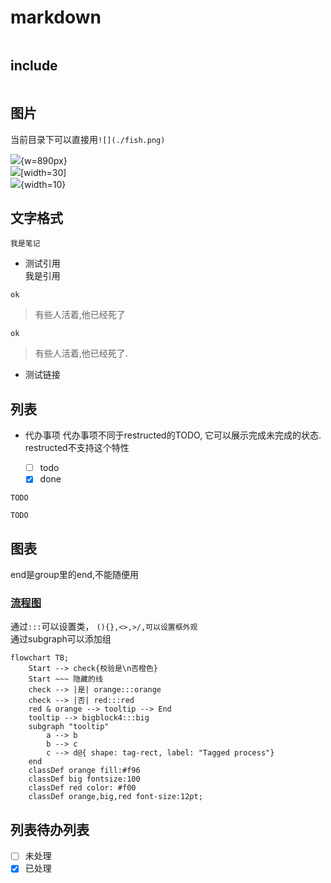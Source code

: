 # markdown
```{contents}
```

## include
```{literalinclude} ./be_include.py
```

## 图片
当前目录下可以直接用`![](./fish.png)`

![](./fish.png){w=890px}  
![](../test.png)[width=30]  
![](../test.png){width=10}

## 文字格式
```{note}
我是笔记
```

* 测试引用  
我是引用  

```
ok
```

> 有些人活着,他已经死了

```
ok
```

>有些人活着,他已经死了.


* 测试链接

## 列表
* 代办事项
代办事项不同于restructed的TODO, 它可以展示完成未完成的状态. restructed不支持这个特性

    * [ ] todo
    * [x] done

```{todo}
TODO
```

```{note}
TODO
```

## 图表
end是group里的end,不能随便用

### [流程图](https://mermaid.js.org/syntax/flowchart.html)
通过`:::`可以设置类， `(){},<>,>/,可以设置框外观`  
通过subgraph可以添加组
```{mermaid}
flowchart TB;
    Start --> check{校验是\n否橙色}
    Start ~~~ 隐藏的线
    check --> |是| orange:::orange
    check --> |否| red:::red
    red & orange --> tooltip --> End
    tooltip --> bigblock4:::big
    subgraph "tooltip"
        a --> b
        b --> c
        c --> d@{ shape: tag-rect, label: "Tagged process"}
    end
    classDef orange fill:#f96
    classDef big fontsize:100
    classDef red color: #f00
    classDef orange,big,red font-size:12pt;
```


## 列表待办列表
- [ ] 未处理
- [x] 已处理

